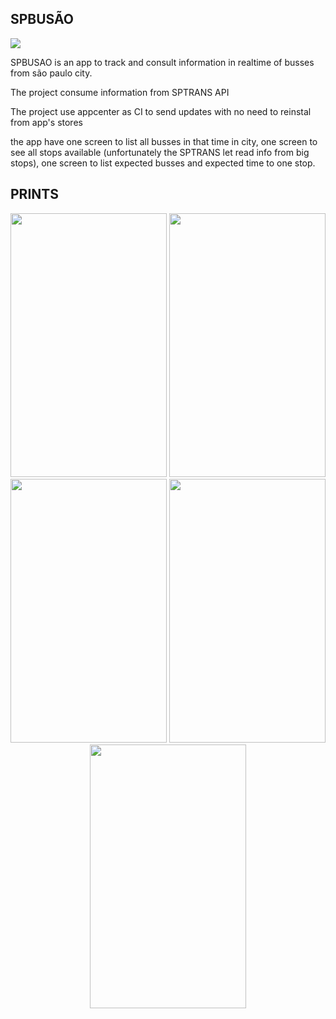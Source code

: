 ## SPBUSÃO
<img src ="https://build.appcenter.ms/v0.1/apps/8a4f9288-067a-49b6-b9da-780001ad8103/branches/staging/badge">

SPBUSAO is an app to track and consult information in realtime of busses from são paulo city.

The project consume information from SPTRANS API

The project use appcenter as CI to send updates with no need to reinstal from app's stores

the app have one screen to list all busses in that time in city, one screen to see all stops available (unfortunately the SPTRANS let read info from big stops), one screen to list  expected busses and expected time to one stop.


## PRINTS

<p align="center">
    <img width="250" height="422" src="https://i.imgur.com/wLRvUbJ.png">
    <img width="250" height="422" src="https://i.imgur.com/YgdoGpy.png">
    <img width="250" height="422" src="https://i.imgur.com/fdaHtZR.png">
    <img width="250" height="422" src="https://i.imgur.com/u9mmSGg.png">
    <img width="250" height="422" src="https://i.imgur.com/5mBaPNA.png">
</p>
